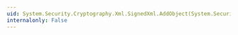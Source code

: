 ```yaml
---
uid: System.Security.Cryptography.Xml.SignedXml.AddObject(System.Security.Cryptography.Xml.DataObject)
internalonly: False
---
```

